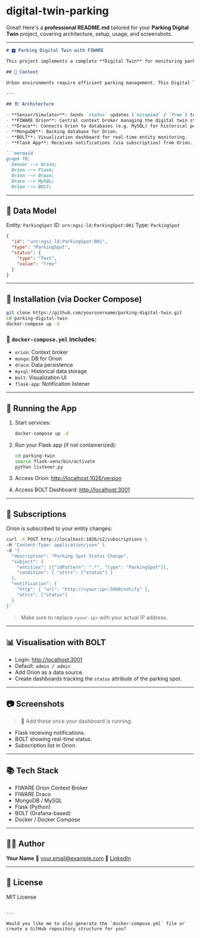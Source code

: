 # digital-twin-parking
Great! Here's a **professional README.md** tailored for your **Parking Digital Twin** project, covering architecture, setup, usage, and screenshots.

---

````markdown
# 🅿️ Parking Digital Twin with FIWARE

This project implements a complete **Digital Twin** for monitoring parking spots using the FIWARE ecosystem. It includes real-time data ingestion, context management, and dashboard visualization.

## 🧠 Context

Urban environments require efficient parking management. This Digital Twin replicates a real-world parking spot virtually, updating its status in real-time and visualizing it through an interactive dashboard.

---

## 🏗️ Architecture

- **Sensor/Simulator**: Sends `status` updates (`occupied` / `free`) to Orion.
- **FIWARE Orion**: Central context broker managing the digital twin state.
- **Draco**: Connects Orion to databases (e.g. MySQL) for historical persistence.
- **MongoDB**: Backing database for Orion.
- **BOLT**: Visualization dashboard for real-time entity monitoring.
- **Flask App**: Receives notifications (via subscription) from Orion.

```mermaid
graph TD;
  Sensor --> Orion;
  Orion --> Flask;
  Orion --> Draco;
  Draco --> MySQL;
  Orion --> BOLT;
````

---

## 🧾 Data Model

Entity: `ParkingSpot`
ID: `urn:ngsi-ld:ParkingSpot:001`
Type: `ParkingSpot`

```json
{
  "id": "urn:ngsi-ld:ParkingSpot:001",
  "type": "ParkingSpot",
  "status": {
    "type": "Text",
    "value": "free"
  }
}
```

---

## 🐳 Installation (via Docker Compose)

```bash
git clone https://github.com/yourusername/parking-digital-twin.git
cd parking-digital-twin
docker-compose up -d
```

### 📄 `docker-compose.yml` includes:

* `orion`: Context broker
* `mongo`: DB for Orion
* `draco`: Data persistence
* `mysql`: Historical data storage
* `bolt`: Visualization UI
* `flask-app`: Notification listener

---

## 🚀 Running the App

1. Start services:

   ```bash
   docker-compose up -d
   ```

2. Run your Flask app (if not containerized):

   ```bash
   cd parking-twin
   source flask-venv/bin/activate
   python listener.py
   ```

3. Access Orion: [http://localhost:1026/version](http://localhost:1026/version)

4. Access BOLT Dashboard: [http://localhost:3001](http://localhost:3001)

---

## 📡 Subscriptions

Orion is subscribed to your entity changes:

```bash
curl -X POST http://localhost:1026/v2/subscriptions \
-H "Content-Type: application/json" \
-d '{
  "description": "Parking Spot Status Change",
  "subject": {
    "entities": [{"idPattern": ".*", "type": "ParkingSpot"}],
    "condition": { "attrs": ["status"] }
  },
  "notification": {
    "http": { "url": "http://<your-ip>:5000/notify" },
    "attrs": ["status"]
  }
}'
```

> Make sure to replace `<your-ip>` with your actual IP address.

---

## 📊 Visualisation with BOLT

* Login: [http://localhost:3001](http://localhost:3001)
* Default: `admin / admin`
* Add Orion as a data source.
* Create dashboards tracking the `status` attribute of the parking spot.

---

## 📷 Screenshots

> 📌 Add these once your dashboard is running:

* Flask receiving notifications.
* BOLT showing real-time status.
* Subscription list in Orion.

---

## 📚 Tech Stack

* FIWARE Orion Context Broker
* FIWARE Draco
* MongoDB / MySQL
* Flask (Python)
* BOLT (Grafana-based)
* Docker / Docker Compose

---

## 🧑‍💻 Author

**Your Name**
📧 [your.email@example.com](mailto:your.email@example.com)
🔗 [LinkedIn](https://linkedin.com/in/yourprofile)

---

## 📄 License

MIT License

```

---

Would you like me to also generate the `docker-compose.yml` file or create a GitHub repository structure for you?
```
